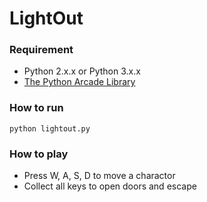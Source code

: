 # LightOut

### Requirement

* Python 2.x.x or Python 3.x.x
* [The Python Arcade Library](http://arcade.academy/index.html)

### How to run

```shell
python lightout.py
```

### How to play

* Press W, A, S, D to move a charactor
* Collect all keys to open doors and escape
